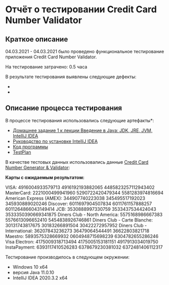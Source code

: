 # Отчёт о тестировании Credit Card Number Validator

## Краткое описание

04.03.2021 - 04.03.2021 было проведено функциональное тестирование приложения Credit Card Number Validator.

На тестирование затрачено: 0.5 часа

В результате тестирования выявлены следующие дефекты:
* []()
* [](https://github.com/DoroshenkoDenis/HomeWork1/issues/2)

## Описание процесса тестирования

В процессе тестирования использовались следующие артефакты*:
* [Домашнее задание 1 к лекции Введение в Java: JDK, JRE, JVM, IntelliJ IDEA](https://github.com/netology-code/javaqa-homeworks/tree/master/intro)
* [Руководство по установке IntelliJ IDEA](https://github.com/netology-code/javaqa-homeworks/blob/master/intro/idea.md)
* [Код программы](src/Main.java)
* [TestPlan](src/TestPlan.md)


В качестве тестовых данных использовались данные [Credit Card Number Generator & Validator](https://www.freeformatter.com/credit-card-number-generator-validator.html):

**Карты с ожидаемым результатом:**



VISA:
4916004933579713
4916192193882065
4485823257112943402
MasterCard:
2221000499941960
5290722420479344
5581283974816694
American Express (AMEX):
344907740223038
345495517192023
345930889020246
Discover:
6011697904507834
6011761157888257
6011264866043149414
JCB:
3530888997330759
3533437534424043
3533350390669341875
Diners Club - North America:
5575168986667383
5576613096652410
5454838926746861
Diners Club - Carte Blanche:
30131743817675
30183266891504
30422272957952
Diners Club - International:
36207843236273
36479064544491
36622803821718
Maestro:
5893575328669932
0604948715698239
6304782655286246
Visa Electron:
4175009318713494
4175005153181151
4917913034019750
InstaPayment:
6393117410526283
6378679230381032
6372481406112317

Тестирование производилось в следующем окружении:
* Windows 10 x64
* версия Java 11.0.10
* IntelliJ IDEA 2020.3.2 x64